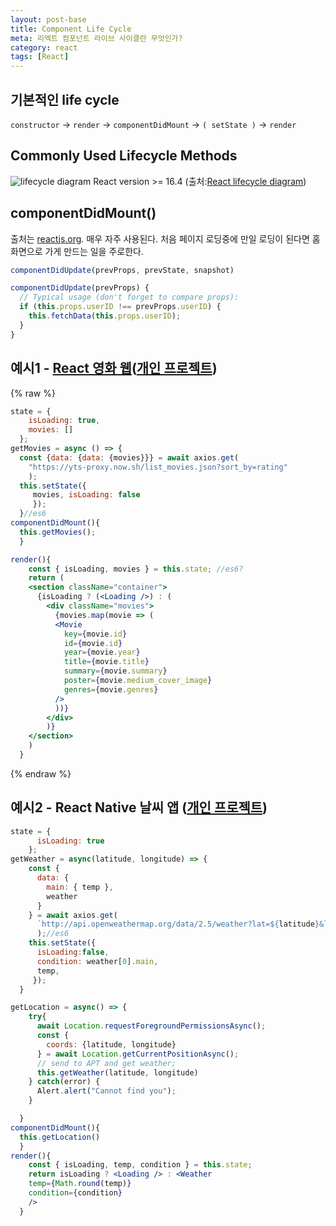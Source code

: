 ```yaml
---
layout: post-base
title: Component Life Cycle
meta: 리엑트 컴포넌트 라이브 사이클란 무엇인가?
category: react
tags: [React]
---
```

## 기본적인 life cycle

`constructor` → `render` → `componentDidMount` → `( setState )` → `render`

## Commonly Used Lifecycle Methods

![lifecycle diagram]({{site.baseurl}}/img/21-08-28-react-1.png)
React version >= 16.4 (출처:[React lifecycle diagram](https://projects.wojtekmaj.pl/react-lifecycle-methods-diagram/))

## componentDidMount()

출처는 [reactjs.org](https://reactjs.org/docs/react-component.html#componentdidupdate). 매우 자주 사용된다. 처음 페이지 로딩중에 만일 로딩이 된다면 홈화면으로 가게 만드는 일을 주로한다.

```jsx
componentDidUpdate(prevProps, prevState, snapshot)
```

```jsx
componentDidUpdate(prevProps) {
  // Typical usage (don't forget to compare props):
  if (this.props.userID !== prevProps.userID) {
    this.fetchData(this.props.userID);
  }
}
```

## 예시1 - [React 영화 웹](https://tomlim2.github.io/movie_2019v/)([개인 프로젝트](https://tomlim2.github.io/til/project/2021/08/25/react-movie.html))

{% raw %}

```jsx
state = {
    isLoading: true,
    movies: []
  };
getMovies = async () => {
  const {data: {data: {movies}}} = await axios.get(
    "https://yts-proxy.now.sh/list_movies.json?sort_by=rating"
    );
  this.setState({
     movies, isLoading: false 
     });
  }//es6
componentDidMount(){
  this.getMovies();
  }

render(){
    const { isLoading, movies } = this.state; //es6?
    return (
    <section className="container">
      {isLoading ? (<Loading />) : (
        <div className="movies">
          {movies.map(movie => (
          <Movie
            key={movie.id}
            id={movie.id} 
            year={movie.year} 
            title={movie.title} 
            summary={movie.summary} 
            poster={movie.medium_cover_image} 
            genres={movie.genres} 
          />
          ))}
        </div>
        )}
    </section>
    )
  }
```

{% endraw %}

## 예시2 - React Native 날씨 앱 ([개인 프로젝트](https://tomlim2.github.io/til/project/2021/08/30/react-native-weatherApp.html))

```jsx
state = {
      isLoading: true
    };
getWeather = async(latitude, longitude) => {
    const { 
      data: {
        main: { temp },
        weather
      }  
    } = await axios.get(
      `http://api.openweathermap.org/data/2.5/weather?lat=${latitude}&lon=${longitude}&appid=${API_KEY}&units=metric`
      );//es6
    this.setState({ 
      isLoading:false, 
      condition: weather[0].main,
      temp,
     });
  }

getLocation = async() => {
    try{
      await Location.requestForegroundPermissionsAsync();
      const {
        coords: {latitude, longitude}
      } = await Location.getCurrentPositionAsync();
      // send to APT and get weather;
      this.getWeather(latitude, longitude)
    } catch(error) {
      Alert.alert("Cannot find you");
    }

  }
componentDidMount(){
  this.getLocation()
  }
render(){
    const { isLoading, temp, condition } = this.state;
    return isLoading ? <Loading /> : <Weather 
    temp={Math.round(temp)} 
    condition={condition}
    />
  }
```
